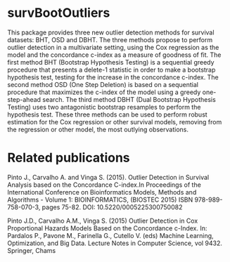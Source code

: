 # survBootOutliers
This package provides three new outlier detection methods for survival datasets: BHT, OSD and DBHT.
The three methods propose to perform outlier detection in a
multivariate setting, using the Cox regression as the model and the concordance c-index as a measure of goodness
of fit. The first method BHT (Bootstrap Hypothesis Testing) is a sequential greedy procedure that presents a delete-1 statistic in order to make a bootstrap hypothesis test, testing for the increase in the concordance c-index. The second method OSD (One Step Deletion) is based on a sequential procedure that maximizes the c-index of the model using a greedy one-step-ahead search. The third method DBHT (Dual Bootstrap Hypothesis Testing) uses two antagonistic bootstrap resamples to perform the hypothesis test. These three
methods can be used to perform robust estimation for the Cox regression or other survival models, removing from the regression or other model, the most outlying observations.

# Related publications

Pinto J., Carvalho A. and Vinga S. (2015). Outlier Detection in Survival Analysis based on the Concordance C-index.In Proceedings of the International Conference on Bioinformatics Models, Methods and Algorithms - Volume 1: BIOINFORMATICS, (BIOSTEC 2015) ISBN 978-989-758-070-3, pages 75-82. DOI: 10.5220/0005225300750082

Pinto J.D., Carvalho A.M., Vinga S. (2015) Outlier Detection in Cox Proportional Hazards Models Based on the Concordance c-Index. In: Pardalos P., Pavone M., Farinella G., Cutello V. (eds) Machine Learning, Optimization, and Big Data. Lecture Notes in Computer Science, vol 9432. Springer, Chams
